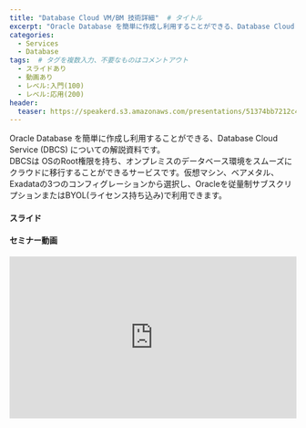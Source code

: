```yaml
---
title: "Database Cloud VM/BM 技術詳細"  # タイトル
excerpt: "Oracle Database を簡単に作成し利用することができる、Database Cloud Service (DBCS) についての解説資料です"
categories:
  - Services
  - Database
tags:  # タグを複数入力、不要なものはコメントアウト
  - スライドあり
  - 動画あり
  - レベル:入門(100)
  - レベル:応用(200)
header:
  teaser: https://speakerd.s3.amazonaws.com/presentations/51374bb7212c4564a2d18bbc26ad17b6/slide_0.jpg
---
```


Oracle Database を簡単に作成し利用することができる、Database Cloud Service (DBCS) についての解説資料です。  
DBCSは OSのRoot権限を持ち、オンプレミスのデータベース環境をスムーズにクラウドに移行することができるサービスです。仮想マシン、ベアメタル、Exadataの3つのコンフィグレーションから選択し、Oracleを従量制サブスクリプションまたはBYOL(ライセンス持ち込み)で利用できます。


#### スライド

<div style="max-width:768px">

<!-- Speakerdeckから Embeded リンクを取得して貼り付け (ここから) -->
<script async class="speakerdeck-embed" data-id="51374bb7212c4564a2d18bbc26ad17b6" data-ratio="1.77777777777778" src="//speakerdeck.com/assets/embed.js"></script>
<!-- Speakerdeckから Embeded リンクを取得して貼り付け (ここまで) -->

</div>


#### セミナー動画

<!-- Oracle Vide Hub から Embed リンクを取得して貼り付け (ここから) リンク取得時には Player Size を 768x432 に、Responsive Sizing を有効にして取得してください -->
<div style="max-width:768px"><div style="position:relative;padding-bottom:56.25%"><iframe id="kaltura_player" src="https://cdnapisec.kaltura.com/p/2171811/sp/217181100/embedIframeJs/uiconf_id/35965902/partner_id/2171811?iframeembed=true&playerId=kaltura_player&entry_id=0_lyh6t8ka&flashvars[streamerType]=auto&amp;flashvars[localizationCode]=en&amp;flashvars[leadWithHTML5]=true&amp;flashvars[sideBarContainer.plugin]=true&amp;flashvars[sideBarContainer.position]=left&amp;flashvars[sideBarContainer.clickToClose]=true&amp;flashvars[chapters.plugin]=true&amp;flashvars[chapters.layout]=vertical&amp;flashvars[chapters.thumbnailRotator]=false&amp;flashvars[streamSelector.plugin]=true&amp;flashvars[EmbedPlayer.SpinnerTarget]=videoHolder&amp;flashvars[dualScreen.plugin]=true&amp;flashvars[hotspots.plugin]=1&amp;flashvars[mediaProxy.mediaPlayFrom]=0&amp;flashvars[Kaltura.addCrossoriginToIframe]=true&amp;&wid=1_uosycbix" width="768" height="432" allowfullscreen webkitallowfullscreen mozAllowFullScreen allow="autoplay *; fullscreen *; encrypted-media *" sandbox="allow-forms allow-same-origin allow-scripts allow-top-navigation allow-pointer-lock allow-popups allow-modals allow-orientation-lock allow-popups-to-escape-sandbox allow-presentation allow-top-navigation-by-user-activation" frameborder="0" title="Kaltura Player" style="position:absolute;top:0;left:0;width:100%;height:100%"></iframe></div></div>
<!-- Oracle Vide Hub から Embed リンクを取得して貼り付け (ここまで) -->
